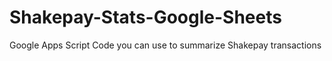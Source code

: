 # Shakepay-Stats-Google-Sheets
Google Apps Script Code you can use to summarize Shakepay transactions
